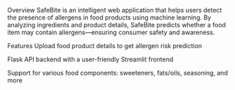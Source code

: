  Overview
SafeBite is an intelligent web application that helps users detect the presence of allergens in food products using machine learning. By analyzing ingredients and product details, SafeBite predicts whether a food item may contain allergens—ensuring consumer safety and awareness.

 Features
Upload food product details to get allergen risk prediction

Flask API backend with a user-friendly Streamlit frontend

Support for various food components: sweeteners, fats/oils, seasoning, and more
